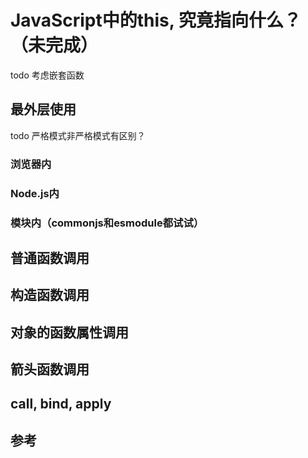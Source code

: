 # JavaScript中的this, 究竟指向什么？（未完成）

todo 考虑嵌套函数

## 最外层使用
todo 严格模式非严格模式有区别？

### 浏览器内

### Node.js内

### 模块内（commonjs和esmodule都试试）

## 普通函数调用

## 构造函数调用

## 对象的函数属性调用

## 箭头函数调用

## call, bind, apply


## 参考


